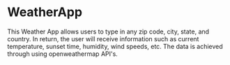 # WeatherApp
This Weather App allows users to type in any zip code, city, state, and country. In return, the user will receive information such as current temperature, sunset time, humidity, wind speeds, etc.
The data is achieved through using openweathermap API's. 
